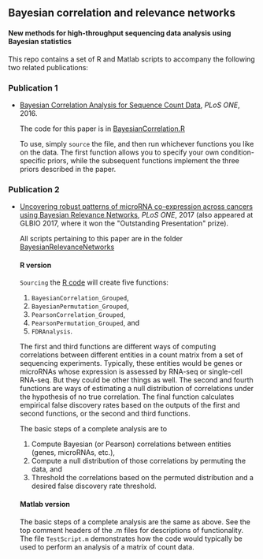## Bayesian correlation and relevance networks

#### New methods for high-throughput sequencing data analysis using Bayesian statistics

This repo contains a set of R and Matlab scripts to accompany the following two related publications:

### Publication 1

- [Bayesian Correlation Analysis for Sequence Count Data](https://journals.plos.org/plosone/article?id=10.1371/journal.pone.0163595), _PLoS ONE_, 2016.

  The code for this paper is in [BayesianCorrelation.R](/BayesianCorrelation.R)

  To use, simply `source` the file, and then run whichever functions you like on the data. The first function allows you to specify your own condition-specific priors, while the subsequent functions implement the three priors described in the paper.

### Publication 2

- [Uncovering robust patterns of microRNA co-expression across cancers using Bayesian Relevance Networks](https://journals.plos.org/plosone/article?id=10.1371/journal.pone.0183103), _PLoS ONE_, 2017 (also appeared at GLBIO 2017, where it won the "Outstanding Presentation" prize).

  All scripts pertaining to this paper are in the folder [BayesianRelevanceNetworks](/BayesianRelevanceNetworks)

  #### R version
  
  `Sourcing` the [R code](/BayesianRelevanceNetworks/R_version/BayesianRelevanceNetworks.R) will create five functions: 
    1. `BayesianCorrelation_Grouped`, 
    2. `BayesianPermutation_Grouped`, 
    3. `PearsonCorrelation_Grouped`, 
    4. `PearsonPermutation_Grouped`, and 
    5. `FDRAnalysis`.

  The first and third functions are different ways of computing correlations between different entities in a count matrix from a set of sequencing experiments. Typically, these entities would be genes or microRNAs whose expression is assessed by RNA-seq or single-cell RNA-seq. But they could be other things as well. The second and fourth functions are ways of estimating a null distribution of correlations under the hypothesis of no true correlation. The final function calculates empirical false discovery rates based on the outputs of the first and second functions, or the second and third functions.

  The basic steps of a complete analysis are to 
    1) Compute Bayesian (or Pearson) correlations between entities (genes, microRNAs, etc.), 
    2) Compute a null distribution of those correlations by permuting the data, and 
    3) Threshold the correlations based on the permuted distribution and a desired false discovery rate threshold.

  #### Matlab version
  
    The basic steps of a complete analysis are the same as above. 
    See the top comment headers of the .m files for descriptions of functionality. The file `TestScript.m` demonstrates how the code would typically be used to perform an analysis of a matrix of count data.
    
  
